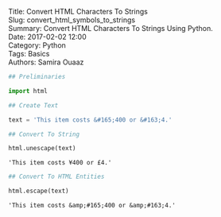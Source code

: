 Title: Convert HTML Characters To Strings    
Slug: convert_html_symbols_to_strings  
Summary: Convert HTML Characters To Strings Using Python.  
Date: 2017-02-02 12:00  
Category: Python  
Tags: Basics  
Authors: Samira Ouaaz  


```python
## Preliminaries
```


```python
import html
```


```python
## Create Text
```


```python
text = 'This item costs &#165;400 or &#163;4.'
```


```python
## Convert To String
```


```python
html.unescape(text)
```




    'This item costs ¥400 or £4.'




```python
## Convert To HTML Entities
```


```python
html.escape(text)
```




    'This item costs &amp;#165;400 or &amp;#163;4.'
